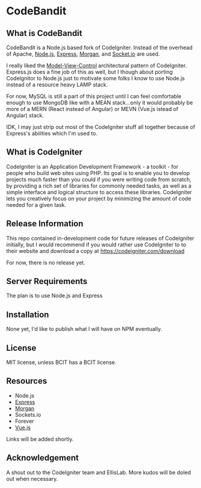 # CodeBandit
## What is CodeBandit

CodeBandit is a Node.js based fork of CodeIgniter.  Instead of the overhead of Apache, [Node.js](https://nodejs.org), [Express](https://expressjs.com/), [Morgan](https://github.com/expressjs/morgan), and [Socket.io](https://socket.io/) are used.

I really liked the [Model-View-Control](https://en.wikipedia.org/wiki/Model%E2%80%93view%E2%80%93controller) architectural pattern of CodeIgniter.  Express.js does a fine job of this as well, but I though about porting CodeIgnitor to Node.js just to motivate some folks I know to use Node.js instead of a resource heavy LAMP stack.

For now, MySQL is still a part of this project until I can feel comfortable enough to use MongoDB like with a MEAN stack...only it would probably be more of a MERN (React instead of Angular) or MEVN (Vue.js istead of Angular) stack.

IDK, I may just strip out most of the CodeIgniter stuff all together because of Express's abilities which I'm used to.

## What is CodeIgniter

CodeIgniter is an Application Development Framework - a toolkit - for people who build web sites using PHP. Its goal is to enable you to develop projects much faster than you could if you were writing code from scratch, by providing a rich set of libraries for commonly needed tasks, as well as a simple interface and logical structure to access these libraries. CodeIgniter lets you creatively focus on your project by minimizing the amount of code needed for a given task.

## Release Information
This repo contained in-development code for future releases of CodeIgniter initially, but I would recommend if you would rather use CodeIgniter to to their website and download a copy at https://codeigniter.com/download 

For now, there is no release yet.

## Server Requirements

The plan is to use Node.js and Express

## Installation
None yet, I'd like to publish what I will have on NPM eventually.

## License
MIT license, unless BCIT has a BCIT license.

## Resources

* Node.js
* [Express](https://github.com/expressjs/express)
* [Morgan](https://github.com/expressjs/morgan)
* Sockets.io
* Forever
* [Vue.js](https://github.com/vuejs/vue)

Links will be added shortly.

## Acknowledgement

A shout out to the CodeIgniter team and EllisLab. More kudos will be doled out when necessary.
